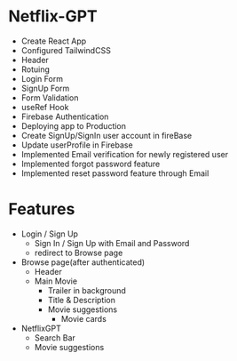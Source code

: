 # Netflix-GPT
- Create React App
- Configured TailwindCSS
- Header
- Rotuing
- Login Form
- SignUp Form
- Form Validation
- useRef Hook
- Firebase Authentication
- Deploying app to Production
- Create SignUp/SignIn user account in fireBase
- Update userProfile in Firebase
- Implemented Email verification for newly registered user
- Implemented forgot password feature
- Implemented reset password feature through Email

# Features
- Login / Sign Up
  - Sign In / Sign Up with Email and Password
  - redirect to Browse page
- Browse page(after authenticated)
  - Header
  - Main Movie
    - Trailer in background
    - Title & Description
    - Movie suggestions
      - Movie cards
- NetflixGPT
  - Search Bar
  - Movie suggestions